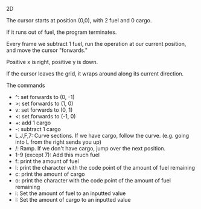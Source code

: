 2D

The cursor starts at position (0,0), with 2 fuel and 0 cargo.

If it runs out of fuel, the program terminates.

Every frame we subtract 1 fuel, run the operation at our current position, and move the cursor "forwards."

Positive x is right, positive y is down.

If the cursor leaves the grid, it wraps around along its current direction.


The commands

* ^\: set forwards to (0, -1)
* \>\: set forwards to (1, 0)
* v\: set forwards to (0, 1)
* <\: set forwards to (-1, 0)
* +\: add 1 cargo
* -\: subtract 1 cargo
* L,J,F,7\: Curve sections. If we have cargo, follow the curve. (e.g. going into L from the right sends you up)
* /\: Ramp. If we don't have cargo, jump over the next position.
* 1-9 (except 7)\: Add this much fuel
* f\: print the amount of fuel
* l\: print the character with the code point of the amount of fuel remaining
* c\: print the amount of cargo
* o\: print the character with the code point of the amount of fuel remaining
* i\: Set the amount of fuel to an inputted value
* I\: Set the amount of cargo to an inputted value

